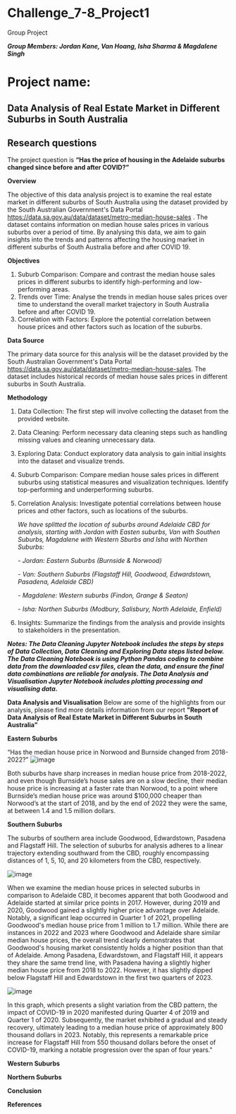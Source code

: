 # Challenge_7-8_Project1
Group Project 

_**Group Members: Jordan Kane, Van Hoang, Isha Sharma & Magdalene Singh**_

# Project name: 
**Data Analysis of Real Estate Market in Different Suburbs in South Australia**
--------------------------------------------------

**Research questions**
---------------

The project question is **“Has the price of housing in the Adelaide suburbs changed since before and after COVID?”**

**Overview**

The objective of this data analysis project is to examine the real estate market in different suburbs of South Australia using the dataset provided by the South Australian Government's Data Portal https://data.sa.gov.au/data/dataset/metro-median-house-sales . The dataset contains information on median house sales prices in various suburbs over a period of time. By analysing this data, we aim to gain insights into the trends and patterns affecting the housing market in different suburbs of South Australia before and after COVID 19.

**Objectives**

1.	Suburb Comparison: Compare and contrast the median house sales prices in different suburbs to identify high-performing and low-performing areas.
2.	Trends over Time: Analyse the trends in median house sales prices over time to understand the overall market trajectory in South Australia before and after COVID 19.
3.	Correlation with Factors: Explore the potential correlation between house prices and other factors such as location of the suburbs.

**Data Source**

The primary data source for this analysis will be the dataset provided by the South Australian Government's Data Portal https://data.sa.gov.au/data/dataset/metro-median-house-sales. The dataset includes historical records of median house sales prices in different suburbs in South Australia.

**Methodology**

1.	Data Collection: The first step will involve collecting the dataset from the provided website.
2.	Data Cleaning: Perform necessary data cleaning steps such as handling missing values and cleaning unnecessary data.
3.	Exploring Data: Conduct exploratory data analysis to gain initial insights into the dataset and visualize trends.
4.	Suburb Comparison: Compare median house sales prices in different suburbs using statistical measures and visualization techniques. Identify top-performing and underperforming suburbs.
5.	Correlation Analysis: Investigate potential correlations between house prices and other factors, such as locations of the suburbs.

  	 _We have splitted the location of suburbs around Adelaide CBD for analysis, starting with Jordan with Easten suburbs, Van with Southen Suburbs, Magdalene with Western Sburbs and Isha with Northen Suburbs:_
  	
  	_- Jordan: Eastern Suburbs (Burnside & Norwood)_
  	
  	_- Van: Southern Suburbs (Flagstaff Hill, Goodwood, Edwardstown, Pasadena, Adelaide CBD)_
  	
      _- Magdalene: Western suburbs (Findon, Grange & Seaton)_
  	
     _- Isha: Northen Suburbs (Modbury, Salisbury, North Adelaide, Enfield)_
  	   
7.	Insights: Summarize the findings from the analysis and provide insights to stakeholders in the presentation.
   
_**Notes: The Data Cleaning Jupyter Notebook includes the steps by steps of Data Collection, Data Cleaning and Exploring Data steps listed below. The Data Cleaning Notebook is using Python Pandas coding to combine data from the downloaded csv files, clean the data, and ensure the final data combinations are reliable for analysis. The Data Analysis and Visualisation Jupyter Notebook includes plotting processing and visualising data.**_


**Data Analysis and Visualisation**
Below are some of the highlights from our analysis, please find more details information from our report **"Report of Data Analysis of Real Estate Market in Different Suburbs in South Australia"** 

______**Eastern Suburbs**______

“Has the median house price in Norwood and Burnside changed from 2018-2022?”
![image](https://github.com/VanHg33/Challenge_7-8_Project1/assets/135322223/fca39c95-820c-416c-b604-0bfd5b0c502d)

Both suburbs have sharp increases in median house price from 2018-2022, and even though Burnside’s house sales are on a slow decline, their median house price is increasing at a faster rate than Norwood, to a point where Burnside’s median house price was around $100,000 cheaper than Norwood’s at the start of 2018, and by the end of 2022 they were the same, at between 1.4 and 1.5 million dollars.

______**Southern Suburbs**______

The suburbs of southern area include Goodwood, Edwardstown, Pasadena and Flagstaff Hill. The selection of suburbs for analysis adheres to a linear trajectory extending southward from the CBD, roughly encompassing distances of 1, 5, 10, and 20 kilometers from the CBD, respectively.

![image](https://github.com/VanHg33/Challenge_7-8_Project1/assets/135322223/747a1e59-7b01-48ed-8231-8fef0611d2a7)

When we examine the median house prices in selected suburbs in comparison to Adelaide CBD, it becomes apparent that both Goodwood and Adelaide started at similar price points in 2017. However, during 2019 and 2020, Goodwood gained a slightly higher price advantage over Adelaide. Notably, a significant leap occurred in Quarter 1 of 2021, propelling Goodwood's median house price from 1 million to 1.7 million. While there are instances in 2022 and 2023 where Goodwood and Adelaide share similar median house prices, the overall trend clearly demonstrates that Goodwood's housing market consistently holds a higher position than that of Adelaide. Among Pasadena, Edwardstown, and Flagstaff Hill, it appears they share the same trend line, with Pasadena having a slightly higher median house price from 2018 to 2022. However, it has slightly dipped below Flagstaff Hill and Edwardstown in the first two quarters of 2023.

![image](https://github.com/VanHg33/Challenge_7-8_Project1/assets/135322223/afbe2f37-561d-402b-adf0-9145d803cbff)

In this graph, which presents a slight variation from the CBD pattern, the impact of COVID-19 in 2020 manifested during Quarter 4 of 2019 and Quarter 1 of 2020. Subsequently, the market exhibited a gradual and steady recovery, ultimately leading to a median house price of approximately 800 thousand dollars in 2023. Notably, this represents a remarkable price increase for Flagstaff Hill from 550 thousand dollars before the onset of COVID-19, marking a notable progression over the span of four years."

______**Western Suburbs**______



______**Northern Suburbs**______



**Conclusion**

**References**


